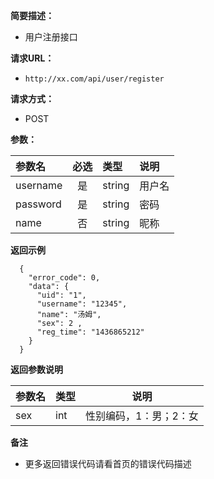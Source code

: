 ﻿ **简要描述：**

- 用户注册接口

**请求URL：** 
- `http://xx.com/api/user/register`
  
**请求方式：**

- POST

**参数：**

|参数名|必选|类型|说明|
|:----|:----:|:-----|:-----|
|username |是 |string |用户名 |
|password |是 |string |密码 |
|name |否 |string | 昵称 |

 **返回示例**

``` 
  {
    "error_code": 0,
    "data": {
      "uid": "1",
      "username": "12345",
      "name": "汤姆",
      "sex": 2 ,
      "reg_time": "1436865212"
    }
  }
```

 **返回参数说明** 

|参数名|类型|说明|
|:-----|:-----|-----|
|sex |int |性别编码，1：男；2：女 |

 **备注** 

- 更多返回错误代码请看首页的错误代码描述